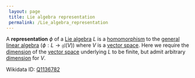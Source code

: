 ```yaml
---
 layout: page
 title: Lie algebra representation
 permalink: /Lie_algebra_representation
---
```

A **representation** $\phi$ of a [Lie algebra](https://defsmath.github.io/DefsMath/Lie_algebra) $L$ is a [homomorphism](https://defsmath.github.io/DefsMath/Lie_algebra_homomorphism) to the [general linear algebra](https://defsmath.github.io/DefsMath/general_linear_algebra) ($\phi:L \to \mathfrak{gl}(V)$) where $V$ is a [vector space](https://defsmath.github.io/DefsMath/vector_space). Here we require the [dimension](https://defsmath.github.io/DefsMath/dimension_of_vector_space) of the [vector space](https://defsmath.github.io/DefsMath/vector_space) underlying $L$ to be finite, but admit arbitrary [dimension](https://defsmath.github.io/DefsMath/##########################dimension) for $V$.

Wikidata ID: [Q1136782](https://www.wikidata.org/wiki/Q1136782)